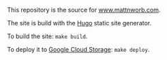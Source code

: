 This repository is the source for www.mattnworb.com.

The site is build with the [Hugo][] static site generator.

To build the site: `make build`.

To deploy it to [Google Cloud Storage][]: `make deploy`.

[Hugo]: https://github.com/spf13/hugo/
[Google Cloud Storage]: https://cloud.google.com/storage/docs/website-configuration


